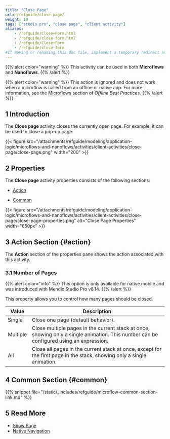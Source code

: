 ```yaml
---
title: "Close Page"
url: /refguide/close-page/
weight: 10
tags: ["studio pro", "close page", "client activity"]
aliases:
    - /refguide/Close+Form.html
    - /refguide/close-form.html
    - /refguide/Close+Form
    - /refguide/close-form
#If moving or renaming this doc file, implement a temporary redirect and let the respective team know they should update the URL in the product. See Mapping to Products for more details.
---
```


{{% alert color="warning" %}}
This activity can be used in both **Microflows** and **Nanoflows**.
{{% /alert %}}

{{% alert color="warning" %}}
This action is ignored and does not work when a microflow is called from an offline or native app. For more information, see the [Microflows](/refguide/mobile/building-efficient-mobile-apps/offlinefirst-data/best-practices/#microflows) section of *Offline Best Practices*.
{{% /alert %}}

## 1 Introduction

The **Close page** activity closes the currently open page. For example, it can be used to close a pop-up page:

{{< figure src="/attachments/refguide/modeling/application-logic/microflows-and-nanoflows/activities/client-activities/close-page/close-page.png"   width="200"  >}}

## 2 Properties

The **Close page** activity properties consists of the following sections:

* [Action](#action) 

* [Common](#common)  

{{< figure src="/attachments/refguide/modeling/application-logic/microflows-and-nanoflows/activities/client-activities/close-page/close-page-properties.png" alt="Close Page Properties" width="650px" >}}

## 3 Action Section {#action}

The **Action** section of the properties pane shows the action associated with this activity.

### 3.1 Number of Pages

{{% alert color="info" %}}
This option is only available for native mobile and was introduced with Mendix Studio Pro v8.14.
{{% /alert %}}

This property allows you to control how many pages should be closed.

| Value | Description |
| --- | --- |
| Single | Close one page (default behavior). |
| Multiple | Close multiple pages in the current stack at once, showing only a single animation. This number can be configured using an expression. |
| All | Close all pages in the current stack at once, except for the first page in the stack, showing only a single animation. |

## 4 Common Section {#common}

{{% snippet file="/static/_includes/refguide/microflow-common-section-link.md" %}}

## 5 Read More

* [Show Page](/refguide/show-page/)
* [Native Navigation](/refguide/native-navigation/)
